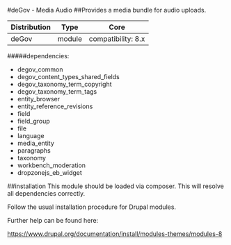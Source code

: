 #deGov - Media Audio
##Provides a media bundle for audio uploads.

Distribution | Type | Core
--- | --- | ---
deGov | module |  compatibility: 8.x

#####dependencies:
  - degov_common
  - degov_content_types_shared_fields
  - degov_taxonomy_term_copyright
  - degov_taxonomy_term_tags
  - entity_browser
  - entity_reference_revisions
  - field
  - field_group
  - file
  - language
  - media_entity
  - paragraphs
  - taxonomy
  - workbench_moderation
  - dropzonejs_eb_widget

##installation
This module should be loaded via composer. This will resolve all dependencies correctly.

Follow the usual installation procedure for Drupal modules.

Further help can be found here:

https://www.drupal.org/documentation/install/modules-themes/modules-8
